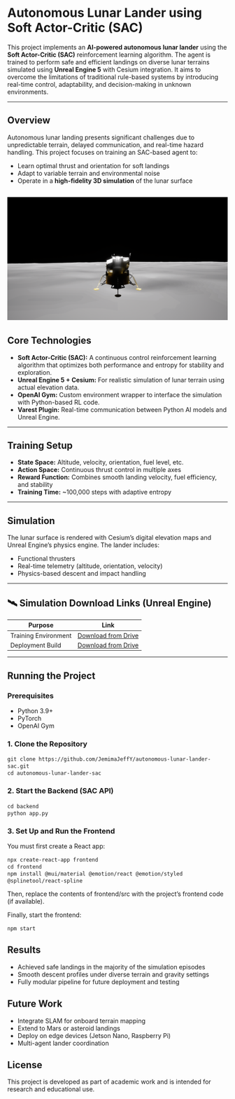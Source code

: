 # Autonomous Lunar Lander using Soft Actor-Critic (SAC)

This project implements an **AI-powered autonomous lunar lander** using the **Soft Actor-Critic (SAC)** reinforcement learning algorithm. The agent is trained to perform safe and efficient landings on diverse lunar terrains simulated using **Unreal Engine 5** with Cesium integration. It aims to overcome the limitations of traditional rule-based systems by introducing real-time control, adaptability, and decision-making in unknown environments.

---

## Overview

Autonomous lunar landing presents significant challenges due to unpredictable terrain, delayed communication, and real-time hazard handling. This project focuses on training an SAC-based agent to:

- Learn optimal thrust and orientation for soft landings
- Adapt to variable terrain and environmental noise
- Operate in a **high-fidelity 3D simulation** of the lunar surface


[![](examples/thumbnail.png)](https://drive.google.com/file/d/19TFTuzj88FmSJ7o8BLVCeeI7VYIKLh6v/view?usp=drive_link)
---

## Core Technologies

- **Soft Actor-Critic (SAC):** A continuous control reinforcement learning algorithm that optimizes both performance and entropy for stability and exploration.
- **Unreal Engine 5 + Cesium:** For realistic simulation of lunar terrain using actual elevation data.
- **OpenAI Gym:** Custom environment wrapper to interface the simulation with Python-based RL code.
- **Varest Plugin:** Real-time communication between Python AI models and Unreal Engine.

---

## Training Setup

- **State Space:** Altitude, velocity, orientation, fuel level, etc.
- **Action Space:** Continuous thrust control in multiple axes
- **Reward Function:** Combines smooth landing velocity, fuel efficiency, and stability
- **Training Time:** ~100,000 steps with adaptive entropy

---

## Simulation

The lunar surface is rendered with Cesium’s digital elevation maps and Unreal Engine’s physics engine. The lander includes:
- Functional thrusters
- Real-time telemetry (altitude, orientation, velocity)
- Physics-based descent and impact handling

---

## 🛰️ Simulation Download Links (Unreal Engine)

| Purpose | Link |
|--------|------|
| Training Environment | [Download from Drive](https://drive.google.com/drive/folders/1XmV6gpCfsQzmRAYJkY0MUoovVqERBa1M?usp=drive_link) |
| Deployment Build | [Download from Drive](https://drive.google.com/drive/folders/1R2mTc_GDRCa5Q2y2snXSGrK7XvnOnd_G?usp=drive_link) |

---

## Running the Project

### Prerequisites
- Python 3.9+
- PyTorch
- OpenAI Gym

### 1. Clone the Repository

```
git clone https://github.com/JemimaJeffY/autonomous-lunar-lander-sac.git
cd autonomous-lunar-lander-sac
```

### 2. Start the Backend (SAC API)

```
cd backend
python app.py
```

### 3. Set Up and Run the Frontend

You must first create a React app:
```
npx create-react-app frontend
cd frontend
npm install @mui/material @emotion/react @emotion/styled @splinetool/react-spline
```
Then, replace the contents of frontend/src with the project’s frontend code (if available).

Finally, start the frontend:
```
npm start
```

## Results
- Achieved safe landings in the majority of the simulation episodes
- Smooth descent profiles under diverse terrain and gravity settings
- Fully modular pipeline for future deployment and testing

## Future Work
- Integrate SLAM for onboard terrain mapping
- Extend to Mars or asteroid landings
- Deploy on edge devices (Jetson Nano, Raspberry Pi)
- Multi-agent lander coordination

## License
This project is developed as part of academic work and is intended for research and educational use.
